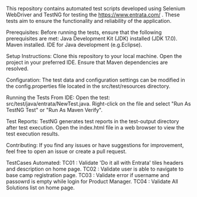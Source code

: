 This repository contains automated test scripts developed using Selenium WebDriver and TestNG for testing the https://www.entrata.com/ .
These tests aim to ensure the functionality and reliability of the application.

Prerequisites:
Before running the tests, ensure that the following prerequisites are met:
Java Development Kit (JDK) installed (JDK 17.0).
Maven installed.
IDE for Java development (e.g.Eclipse).

Setup Instructions:
Clone this repository to your local machine.
Open the project in your preferred IDE.
Ensure that Maven dependencies are resolved.

Configuration:
The test data and configuration settings can be modified in the config.properties file located in the src/test/resources directory.

Running the Tests From IDE:
Open the test: src/test/java/entrata/NewTest.java.
Right-click on the file and select "Run As TestNG Test" or "Run As Maven Verify".

Test Reports:
TestNG generates test reports in the test-output directory after test execution.
Open the index.html file in a web browser to view the test execution results.

Contributing:
If you find any issues or have suggestions for improvement, feel free to open an issue or create a pull request.

TestCases Automated:
TC01 : Validate 'Do it all with Entrata' tiles headers and description on home page.
TC02 : Validate user is able to navigate to base camp registration page.
TC03 : Validate error if username and passowrd is empty while login for Product Manager.
TC04 : Validate All Solutions list on home page.
